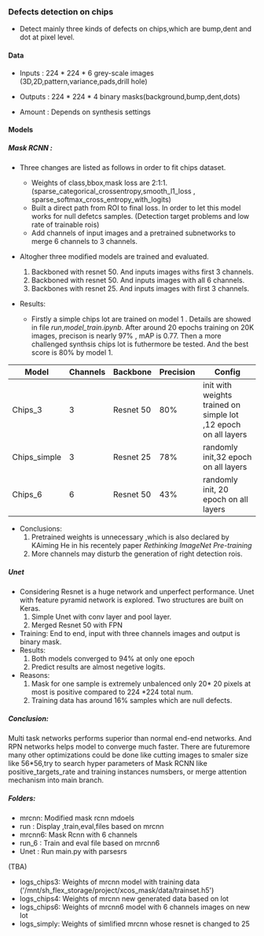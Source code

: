 ###   Defects detection on chips
- Detect mainly three kinds of defects on chips,which are bump,dent and dot at pixel level.
#### Data
- Inputs : 224 * 224 * 6 grey-scale images (3D,2D,pattern,variance,pads,drill hole)
- Outputs : 224 * 224 * 4 binary masks(background,bump,dent,dots)

- Amount : Depends on synthesis settings
#### Models
##### Mask RCNN :  
- Three changes are listed as follows in order to fit chips dataset.
    - Weights of class,bbox,mask loss are 2:1:1. (sparse_categorical_crossentropy,smooth_l1_loss , sparse_softmax_cross_entropy_with_logits)
    - Built a direct path from ROI to final loss. In order to let this model works for null defetcs samples. (Detection target problems and low rate of trainable rois)
    - Add channels of input images and a pretrained subnetworks to merge 6 channels to 3 channels.


- Altogher three modified models are trained and evaluated.
    1.  Backboned with resnet 50. And inputs images withs first 3 channels.
    2.   Backboned with resnet 50. And inputs images with all 6 channels.
    3.   Backbones with resnet 25. And inputs images with first 3 channels.


- Results:
    - Firstly a simple chips lot are trained on model 1 . Details are showed in file *run*,*model_train.ipynb*. After around 20 epochs training on 20K images, precison is nearly 97%  , mAP is 0.77. Then a more challenged synthsis chips lot is futhermore be tested. And the best score is 80% by model 1.

Model | Channels | Backbone | Precision | Config |
---  |---|---|---|---
Chips_3 | 3 | Resnet 50 | 80%| init with weights trained on simple lot ,12 epoch on all layers
Chips_simple | 3 | Resnet 25 | 78% | randomly init,32 epoch on all layers
Chips_6 | 6 | Resnet 50 | 43% | randomly init, 20 epoch on all layers

- Conclusions:
    1. Pretrained weights is unnecessary ,which is also declared by KAiming He in his recentely paper *Rethinking ImageNet Pre-training*
    2. More channels may disturb the generation of right detection rois. 

##### Unet
- Considering Resnet is a huge network and unperfect performance. Unet with feature pyramid network is explored. Two structures are built on Keras.
  1.  Simple Unet with conv layer and pool layer.
  2.  Merged Resnet 50 with FPN
- Training:
  End to end, input with three channels images and output is binary mask.
- Results:
  1. Both models converged to 94% at only one epoch
  2. Predict results are almost negetive logits.
- Reasons:
  1. Mask for one sample is extremely unbalenced only 20* 20 pixels at most is positive compared to 224 *224 total num.
  2. Training data has around 16% samples which are null defects.
 
##### Conclusion:
Multi task networks performs superior than normal end-end networks. And RPN networks helps model to converge much faster. There are futuremore many other optimizations could be done like cutting images to smaler size like 56*56,try to search hyper parameters of Mask RCNN like positive_targets_rate and training instances numsbers, or merge attention mechanism into main branch.

##### Folders:
- mrcnn: Modified mask rcnn mdoels
- run : Display ,train,eval,files based on mrcnn
- mrcnn6: Mask Rcnn with  6 channels
- run_6 : Train and eval file based on mrcnn6
- Unet : Run main.py with parsesrs


(TBA)


- logs_chips3: Weights of mrcnn model with training data ('/mnt/sh_flex_storage/project/xcos_mask/data/trainset.h5')
- logs_chips4: Weights of mrcnn new generated data based on lot
- logs_chips6: Weights of mrcnn6 model with 6 channels images on new lot
- logs_simply: Weights of simlified mrcnn whose resnet is changed to  25 
